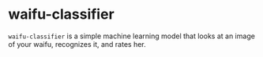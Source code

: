 # waifu-classifier

`waifu-classifier` is a simple machine learning model that looks at an image of your waifu, recognizes it, and rates her.
